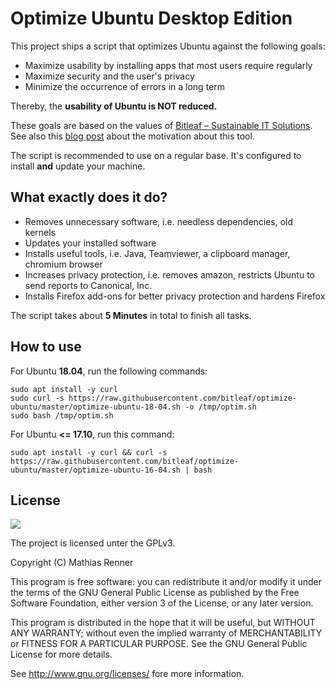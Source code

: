# Optimize Ubuntu Desktop Edition

This project ships a script that optimizes Ubuntu against the following goals:

  - Maximize usability by installing apps that most users require regularly
  - Maximize security and the user's privacy
  - Minimize the occurrence of errors in a long term

Thereby, the **usability of Ubuntu is NOT reduced.**

These goals are based on the values of [Bitleaf – Sustainable IT Solutions](https://www.bitleaf.de). See also this [blog post](https://bitleaf.de/2018/04/27/optimize-ubuntu-18-04-for-privacy-security-and-usability/) about the motivation about this tool. 

The script is recommended to use on a regular base. It's configured to install **and** update your machine.


## What exactly does it do?
- Removes unnecessary software, i.e. needless dependencies, old kernels
- Updates your installed software
- Installs useful tools, i.e. Java, Teamviewer, a clipboard manager, chromium browser
- Increases privacy protection, i.e. removes amazon, restricts Ubuntu to send reports to Canonical, Inc.
- Installs Firefox add-ons for better privacy protection and hardens Firefox

The script takes about **5 Minutes** in total to finish all tasks.


## How to use

For Ubuntu **18.04**, run the following commands: 

```
sudo apt install -y curl 
sudo curl -s https://raw.githubusercontent.com/bitleaf/optimize-ubuntu/master/optimize-ubuntu-18-04.sh -o /tmp/optim.sh
sudo bash /tmp/optim.sh
```

For Ubuntu **<= 17.10**, run this command: 
```
sudo apt install -y curl && curl -s https://raw.githubusercontent.com/bitleaf/optimize-ubuntu/master/optimize-ubuntu-16-04.sh | bash
```




## License

![](https://www.gnu.org/graphics/gplv3-127x51.png)

The project is licensed unter the GPLv3.

Copyright (C) Mathias Renner

This program is free software: you can redistribute it and/or modify
it under the terms of the GNU General Public License as published by
the Free Software Foundation, either version 3 of the License, or
any later version.

This program is distributed in the hope that it will be useful,
but WITHOUT ANY WARRANTY; without even the implied warranty of
MERCHANTABILITY or FITNESS FOR A PARTICULAR PURPOSE.  See the
GNU General Public License for more details.

See <http://www.gnu.org/licenses/> fore more information.
